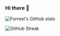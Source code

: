 ### Hi there 👋

<!--
**Lwin2000-dev/Lwin2000-dev** is a ✨ _special_ ✨ repository because its `README.md` (this file) appears on your GitHub profile.

Here are some ideas to get you started:

- 🔭 I’m currently working on ...
- 🌱 I’m currently learning ...
- 👯 I’m looking to collaborate on ...
- 🤔 I’m looking for help with ...
- 💬 Ask me about ...
- 📫 How to reach me: ...
- 😄 Pronouns: ...
- ⚡ Fun fact: ...
-->

![Forrest's GitHub stats](https://github-readme-stats.vercel.app/api?username=lwin2000-dev&show_icons=true&theme=tokyonight)

![GitHub Streak](https://streak-stats.demolab.com?user=lwin2000-dev&theme=tokyonight&border_radius=4.5)
